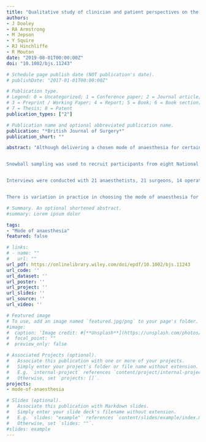 ```yaml
---
title: "Qualitative study of clinician and patient perspectives on the mode of anaesthesia for emergency surgery"
authors:
- J Dooley
- RA Armstrong
- M Jepson
- Y Squire
- RJ Hinchliffe
- R Mouton
date: "2019-08-01T00:00:00Z"
doi: "10.1002/bjs.11243"

# Schedule page publish date (NOT publication's date).
# publishDate: "2017-01-01T00:00:00Z"

# Publication type.
# Legend: 0 = Uncategorized; 1 = Conference paper; 2 = Journal article;
# 3 = Preprint / Working Paper; 4 = Report; 5 = Book; 6 = Book section;
# 7 = Thesis; 8 = Patent
publication_types: ["2"]

# Publication name and optional abbreviated publication name.
publication: "*British Journal of Surgery*"
publication_short: ""

abstract: "Although delivering a chosen mode of anaesthesia for certain emergency surgery procedures is potentially beneficial to patients, it is a complex intervention to evaluate. This qualitative study explored clinician and patient perspectives about mode of anaesthesia for emergency surgery.


Snowball sampling was used to recruit participants from eight National Health Service Trusts that cover the following three emergency surgery settings: ruptured abdominal aortic aneurysms, hip fractures and inguinal hernias. A qualitative researcher conducted interviews with clinicians and patients. Thematic analysis was applied to the interview transcripts.


Interviews were conducted with 21 anaesthetists, 21 surgeons, 14 operating theatre staff and 23 patients. There were two main themes. The first, impact of mode of anaesthesia in emergency surgery, had four subthemes assessing clinician and patient ideas about: context and the ‘best’ mode of anaesthesia; balance in choosing it over others; change and developments in anaesthesia; and the importance of mode of anaesthesia in emergency surgery. The second, tensions in decision‐making about mode of anaesthesia, comprised four subthemes: clinical autonomy and guidelines in anaesthesia; conforming to norms in mode of anaesthesia; the relationship between expertise, preference and patient involvement; and team dynamics in emergency surgery. The results highlight several interlinking factors affecting decision‐making, including expertise, preference, habit, practicalities, norms and policies.


There is variation in practice in choosing the mode of anaesthesia for surgery, alongside debate as to whether anaesthetic autonomy is necessary or results in a lack of willingness to change."

# Summary. An optional shortened abstract.
#summary: Lorem ipsum dolor

tags:
- "Mode of anaesthesia"
featured: false

# links:
# - name: ""
#   url: ""
url_pdf: https://onlinelibrary.wiley.com/doi/epdf/10.1002/bjs.11243
url_code: ''
url_dataset: ''
url_poster: ''
url_project: ''
url_slides: ''
url_source: ''
url_video: ''

# Featured image
# To use, add an image named `featured.jpg/png` to your page's folder. 
#image:
#  caption: 'Image credit: #[**Unsplash**](https://unsplash.com/photos/jdD8gXaTZsc)'
#  focal_point: ""
#  preview_only: false

# Associated Projects (optional).
#   Associate this publication with one or more of your projects.
#   Simply enter your project's folder or file name without extension.
#   E.g. `internal-project` references `content/project/internal-project/index.md`.
#   Otherwise, set `projects: []`.
projects:
- mode-of-anaesthesia

# Slides (optional).
#   Associate this publication with Markdown slides.
#   Simply enter your slide deck's filename without extension.
#   E.g. `slides: "example"` references `content/slides/example/index.md`.
#   Otherwise, set `slides: ""`.
#slides: example
---
```

